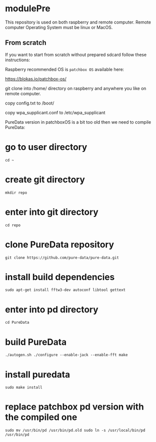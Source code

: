 # modulePre


This repository is used on both raspberry and remote computer.
Remote computer Operating System must be linux or MacOS.

## From scratch

If you want to start from scratch without prepared sdcard follow these instructions:

Raspberry recommended OS is `patchbox OS` available here:

https://blokas.io/patchbox-os/

git clone into /home/<user> directory on raspberry and anywhere you like on remote computer.

copy config.txt to /boot/

copy wpa_supplicant.conf to /etc/wpa_supplicant

PureData version in patchboxOS is a bit too old then we need to compile PureData:

# go to user directory
`cd ~`
# create git directory
`mkdir repo`
# enter into git directory
`cd repo`
# clone PureData repository
`git clone https://github.com/pure-data/pure-data.git`
# install build dependencies
`sudo apt-get install fftw3-dev autoconf libtool gettext`
# enter into pd directory
`cd PureData`
# build PureData
`./autogen.sh
./configure --enable-jack --enable-fft
make`
# install puredata
`sudo make install`
# replace patchbox pd version with the compiled one
`sudo mv /usr/bin/pd /usr/bin/pd.old
sudo ln -s /usr/local/bin/pd /usr/bin/pd`

